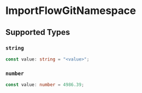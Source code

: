 # ImportFlowGitNamespace


## Supported Types

### `string`

```typescript
const value: string = "<value>";
```

### `number`

```typescript
const value: number = 4986.39;
```

